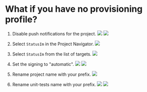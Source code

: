 # What if you have no provisioning profile?


1. Disable push notifications for the project.
   ![](./_assets/prov-profile/disable-1.png)
   ![](./_assets/prov-profile/disable-2.png)

1. Select `StatusIm` in the Project Navigator.
   ![](./_assets/prov-profile/1.png)


1. Select `StatusIm` from the list of targets. 
   ![](./_assets/prov-profile/2.png)

1. Set the signing to "automatic".
   ![](./_assets/prov-profile/3.png)
   ![](./_assets/prov-profile/4.png)
1. Rename project name with your prefix. 
   ![](./_assets/prov-profile/5.png)

1. Rename unit-tests name with your prefix. 
![](./_assets/prov-profile/6.png) ![](./_assets/prov-profile/7.png)

